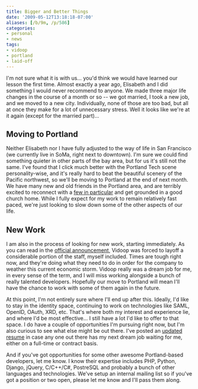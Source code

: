 ```yaml
---
title: Bigger and Better Things
date: '2009-05-12T13:18:18-07:00'
aliases: [/b/9m, /p/586]
categories:
- personal
- news
tags:
- vidoop
- portland
- laid-off
---
```

I'm not sure what it is with us... you'd think we would have learned our lesson the first time.  Almost exactly a year
ago, Elisabeth and I did something I would never recommend to anyone.  We made three major life changes in the course of
a month or so -- we got married, I took a new job, and we moved to a new city.  Individually, none of those are too bad,
but all at once they make for a lot of unnecessary stress.  Well it looks like we're at it again (except for the married
part)...

## Moving to Portland ##

Neither Elisabeth nor I have fully adjusted to the way of life in San Francisco (we currently live in SoMa, right next
to downtown).  I'm sure we could find something quieter in other parts of the bay area, but for us it's still not the
same.  I've found that I click much better with the Portland Tech scene personality-wise, and it's really hard to beat
the beautiful scenery of the Pacific northwest, so we'll be moving to Portland at the end of next month.  We have many
new and old friends in the Portland area, and are terribly excited to reconnect with a [few in particular][] and get
grounded in a good church home.  While I fully expect for my work to remain relatively fast paced, we're just looking to
slow down some of the other aspects of our life.


## New Work ##

I am also in the process of looking for new work, starting immediately.  As you can read in the [official
announcement][], Vidoop was forced to layoff a considerable portion of the staff, myself included.  Times are tough
right now, and they're doing what they need to do in order for the company to weather this current economic storm.
Vidoop really was a dream job for me, in every sense of the term, and I will miss working alongside a bunch of really
talented developers.  Hopefully our move to Portland will mean I'll have the chance to work with some of them again in
the future.

At this point, I'm not entirely sure where I'll end up after this.  Ideally, I'd like to stay in the identity space,
continuing to work on technologies like SAML, OpenID, OAuth, XRD, etc.  That's where both my interest and experience
lie, and where I'd be most effective... I still have a lot I'd like to offer to that space.  I do have a couple of
opportunities I'm pursuing right now, but I'm also curious to see what else might be out there.  I've posted an [updated
resume][] in case any one out there has my next dream job waiting for me, either on a full-time or contract basis.

And if you've got opportunities for some other awesome Portland-based developers, let me know.  I know their expertise
includes PHP, Python, Django, jQuery, C/C++/C#, PostreSQL and probably a bunch of other languages and technologies.
We've setup an internal mailing list so if you've got a position or two open, please let me know and I'll pass them
along.

[few in particular]: http://en.wikipedia.org/wiki/Telecast_(band)
[official announcement]: https://web.archive.org/web/20090512/http://blog.vidoop.com/2009/05/company-update/
[updated resume]: /about/resume
